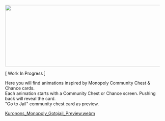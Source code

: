 <p align="center">
<img width="1000" height="200" src="https://user-images.githubusercontent.com/110337784/201546506-f81dd3c3-cdcc-4c2c-8051-c991774d5b8e.jpg">
</p>

[ Work In Progress ]

Here you will find animations inspired by Monopoly Community Chest & Chance cards.<BR>
Each animation starts with a Community Chest or Chance screen. Pushing back will reveal the card.<BR>
"Go to Jail" community chest card as preview.<BR>

[Kuronons_Monopoly_Gotojail_Preview.webm](https://user-images.githubusercontent.com/110337784/201546489-a041784e-61c5-46bc-a1f4-399ff77b5826.webm)
  
<BR>
